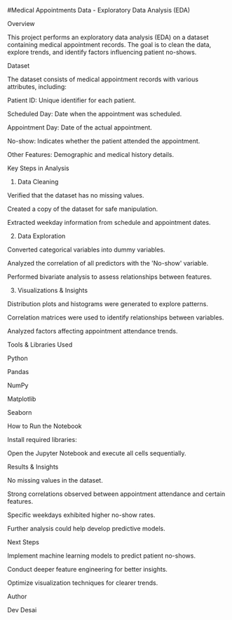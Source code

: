 #Medical Appointments Data - Exploratory Data Analysis (EDA)

Overview

This project performs an exploratory data analysis (EDA) on a dataset containing medical appointment records. The goal is to clean the data, explore trends, and identify factors influencing patient no-shows.

Dataset

The dataset consists of medical appointment records with various attributes, including:

Patient ID: Unique identifier for each patient.

Scheduled Day: Date when the appointment was scheduled.

Appointment Day: Date of the actual appointment.

No-show: Indicates whether the patient attended the appointment.

Other Features: Demographic and medical history details.

Key Steps in Analysis

1. Data Cleaning

Verified that the dataset has no missing values.

Created a copy of the dataset for safe manipulation.

Extracted weekday information from schedule and appointment dates.

2. Data Exploration

Converted categorical variables into dummy variables.

Analyzed the correlation of all predictors with the 'No-show' variable.

Performed bivariate analysis to assess relationships between features.

3. Visualizations & Insights

Distribution plots and histograms were generated to explore patterns.

Correlation matrices were used to identify relationships between variables.

Analyzed factors affecting appointment attendance trends.

Tools & Libraries Used

Python

Pandas

NumPy

Matplotlib

Seaborn

How to Run the Notebook

Install required libraries:

Open the Jupyter Notebook and execute all cells sequentially.

Results & Insights

No missing values in the dataset.

Strong correlations observed between appointment attendance and certain features.

Specific weekdays exhibited higher no-show rates.

Further analysis could help develop predictive models.

Next Steps

Implement machine learning models to predict patient no-shows.

Conduct deeper feature engineering for better insights.

Optimize visualization techniques for clearer trends.

Author

Dev Desai
